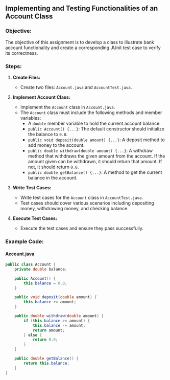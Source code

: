 
## Implementing and Testing Functionalities of an Account Class

### Objective:
The objective of this assignment is to develop a class to illustrate bank account functionality and create a corresponding JUnit test case to verify its correctness.

### Steps:

1. **Create Files:**
    - Create two files: `Account.java` and `AccountTest.java`.

2. **Implement Account Class:**
    - Implement the `Account` class in `Account.java`.
    - The `Account` class must include the following methods and member variables:
        - A `double` member variable to hold the current account balance.
        - `public Account() {...}`: The default constructor should initialize the balance to `0.0`.
        - `public void deposit(double amount) {...}`: A deposit method to add money to the account.
        - `public double withdraw(double amount) {...}`: A withdraw method that withdraws the given amount from the account. If the amount given can be withdrawn, it should return that amount. If not, it should return `0.0`.
        - `public double getBalance() {...}`: A method to get the current balance in the account.

3. **Write Test Cases:**
    - Write test cases for the `Account` class in `AccountTest.java`.
    - Test cases should cover various scenarios including depositing money, withdrawing money, and checking balance.
    
4. **Execute Test Cases:**
    - Execute the test cases and ensure they pass successfully.
    
### Example Code:

#### Account.java

```java
public class Account {
    private double balance;

    public Account() {
        this.balance = 0.0;
    }

    public void deposit(double amount) {
        this.balance += amount;
    }

    public double withdraw(double amount) {
        if (this.balance >= amount) {
            this.balance -= amount;
            return amount;
        } else {
            return 0.0;
        }
    }

    public double getBalance() {
        return this.balance;
    }
}

